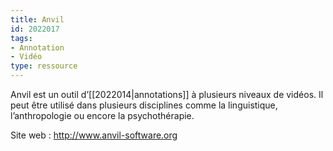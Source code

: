 ```yaml
---
title: Anvil
id: 2022017
tags:
- Annotation
- Vidéo
type: ressource
---
```


Anvil est un outil d’[[2022014|annotations]] à plusieurs niveaux de vidéos. Il peut être utilisé dans plusieurs disciplines comme la linguistique, l’anthropologie ou encore la psychothérapie.

Site web : <http://www.anvil-software.org>

